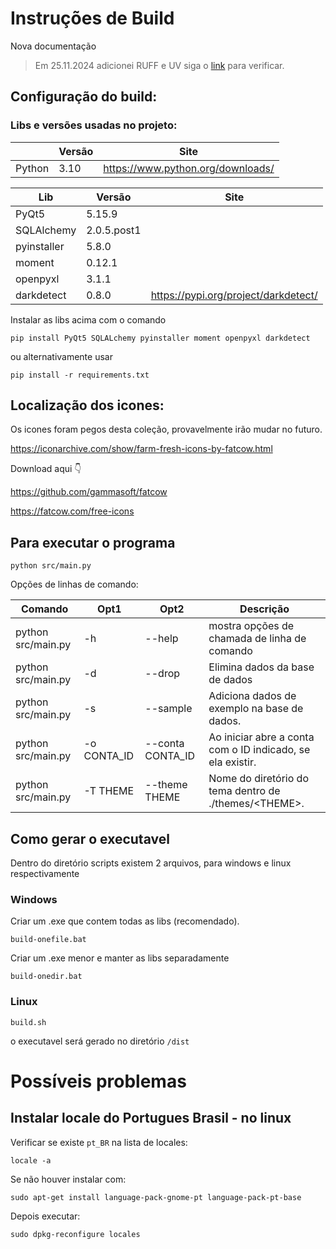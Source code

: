 
# Instruções de Build

Nova documentação
> Em 25.11.2024 adicionei RUFF e UV siga o [link](new.md) para verificar.

## Configuração do build:

### Libs e versões usadas no projeto:

|               | Versão | Site                                   |
|---------------|--------|----------------------------------------|
| Python        | 3.10   | https://www.python.org/downloads/


| Lib                 | Versão       | Site                                 |
|---------------------|--------------|--------------------------------------|
| PyQt5               | 5.15.9       |                                      |
| SQLAlchemy          | 2.0.5.post1  |                                      |
| pyinstaller         | 5.8.0        |                                      |
| moment              | 0.12.1       |                                      |
| openpyxl            | 3.1.1        |                                      |
| darkdetect          | 0.8.0        | https://pypi.org/project/darkdetect/ |


Instalar as libs acima com o comando 

```
pip install PyQt5 SQLALchemy pyinstaller moment openpyxl darkdetect
```
ou alternativamente usar 
```
pip install -r requirements.txt
```

## Localização dos icones:

Os icones foram pegos desta coleção, provavelmente irão mudar no futuro.

https://iconarchive.com/show/farm-fresh-icons-by-fatcow.html

Download aqui 👇

https://github.com/gammasoft/fatcow

https://fatcow.com/free-icons 


## Para executar o programa

```
python src/main.py
```

Opções de linhas de comando:

| Comando            | Opt1    | Opt2   |   Descrição                                                                           |
|--------------------|---------|--------|----------------------------------------------------------------------------|
| python src/main.py | -h | --help   | mostra opções de chamada de linha de comando                                        |
| python src/main.py | -d | --drop   | Elimina dados da base de dados                                                      |
| python src/main.py | -s | --sample | Adiciona dados de exemplo na base de dados.                                         |
| python src/main.py | -o CONTA_ID | --conta CONTA_ID | Ao iniciar abre a conta com o ID indicado, se ela existir.  |
| python src/main.py | -T THEME | --theme THEME | Nome do diretório do tema dentro de ./themes/\<THEME\>.   |


## Como gerar o executavel

Dentro do diretório scripts existem 2 arquivos, para windows e linux respectivamente

### Windows
Criar um .exe que contem todas as libs (recomendado). 
```
build-onefile.bat
```

Criar um .exe menor e manter as libs separadamente
```
build-onedir.bat
```

### Linux
```
build.sh
```

o executavel será gerado no diretório ```/dist```

# Possíveis problemas

## Instalar locale do Portugues Brasil - no linux

Verificar se existe ``` pt_BR ``` na lista de locales:
```
locale -a
```

Se não houver instalar com:
```
sudo apt-get install language-pack-gnome-pt language-pack-pt-base
```

Depois executar:
```
sudo dpkg-reconfigure locales
```
